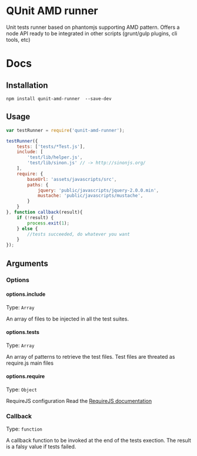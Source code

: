 QUnit AMD runner
=============

Unit tests runner based on phantomjs supporting AMD pattern. 
Offers a node API ready to be integrated in other scripts (grunt/gulp plugins, cli tools, etc)

# Docs

## Installation

`npm install qunit-amd-runner  --save-dev`

## Usage
 
```js
var testRunner = require('qunit-amd-runner');

testRunner({
	tests: ['tests/*Test.js'],
	include: [
		'test/lib/helper.js',
		'test/lib/sinon.js' // -> http://sinonjs.org/
	],
	require: {
		baseUrl: 'assets/javascripts/src',
		paths: {
			jquery: 'public/javascripts/jquery-2.0.0.min',
			mustache: 'public/javascripts/mustache',
		}
	}
}, function callback(result){
	if (!result) {
		process.exit(1);
	} else {
		//tests succeeded, do whatever you want
	}
});
```

## Arguments

### Options

#### options.include
Type: `Array`

An array of files to be injected in all the test suites.

#### options.tests
Type: `Array`

An array of patterns to retrieve the test files.
Test files are threated as require.js main files

#### options.require
Type: `Object`

RequireJS configuration
Read the [RequireJS documentation](http://www.requirejs.org/)

### Callback
Type: `function`

A callback function to be invoked at the end of the tests exection.
The result is a falsy value if tests failed.
